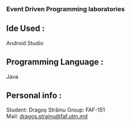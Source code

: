 ### Event Driven Programming laboratories 

## Ide Used :  
Android Studio  

## Programming Language :  
Java

## Personal info :  
Student: Dragoș Străinu
Group: FAF-151  
Mail: dragos.strainu@faf.utm.md
